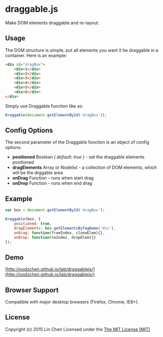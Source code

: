 # draggable.js
Make DOM elements draggable and re-layout.

## Usage

The DOM structure is simple, put all elements you want it be draggable in a container. Here is an example:

```html
<div id="dragBox">
	<div>1</div>
	<div>2</div>
	<div>3</div>
	<div>4</div>
	<div>5</div>
	<div>6</div>
</div>
```

Simply use Draggable function like so:

```javascript
Draggable(document.getElementById('dragBox'));
```

## Config Options
The second parameter of the Draggable function is an object of config options:
- **positioned** Boolean *( default: true )* - set the draggable elements positioned
- **dragElements** Array or Nodelist - a collection of DOM elements, which will be the drggable area
- **onDrag** Function - runs when start drag
- **onDrop** Function - runs when end drag

## Example
```javascript
var box = document.getElementById('dragBox');

Draggable(box, {
	positioned: true,
	dragElements: box.getElementsByTagName('div'),
	onDrag: function(fromIndex, cloneElem){},
	onDrop: function(toIndex, dropElem){}
});
```

## Demo
[http://oodzchen.github.io/lab/draggablejs/](http://oodzchen.github.io/lab/draggablejs/)

## Browser Support
Compatible with major desktop browsers (Firefox, Chrome, IE8+).

## License
Copyright (c) 2015 Lin Chen Licensed under the [The MIT License (MIT)](https://opensource.org/licenses/MIT)
